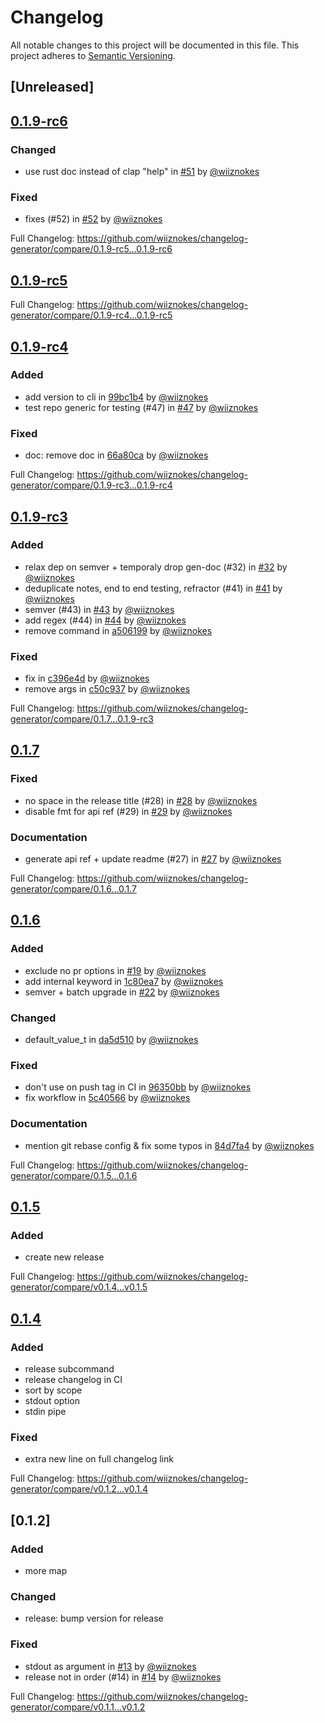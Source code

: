 # Changelog

All notable changes to this project will be documented in this file.
This project adheres to [Semantic Versioning](https://semver.org/spec/v2.0.0.html).

## [Unreleased]

## [0.1.9-rc6](https://github.com/wiiznokes/changelog-generator/releases/tag/0.1.9-rc6)

### Changed

- use rust doc instead of clap "help" in [#51](https://github.com/wiiznokes/changelog-generator/pull/51) by [@wiiznokes](https://github.com/wiiznokes)

### Fixed

- fixes (#52) in [#52](https://github.com/wiiznokes/changelog-generator/pull/52) by [@wiiznokes](https://github.com/wiiznokes)

Full Changelog: https://github.com/wiiznokes/changelog-generator/compare/0.1.9-rc5...0.1.9-rc6

## [0.1.9-rc5](https://github.com/wiiznokes/changelog-generator/releases/tag/0.1.9-rc5)

Full Changelog: https://github.com/wiiznokes/changelog-generator/compare/0.1.9-rc4...0.1.9-rc5

## [0.1.9-rc4](https://github.com/wiiznokes/changelog-generator/releases/tag/0.1.9-rc4)

### Added

- add version to cli in [99bc1b4](https://github.com/wiiznokes/changelog-generator/commit/99bc1b487a728c7cfa2ad985e55d4ed243b8a064) by [@wiiznokes](https://github.com/wiiznokes)
- test repo generic for testing (#47) in [#47](https://github.com/wiiznokes/changelog-generator/pull/47) by [@wiiznokes](https://github.com/wiiznokes)

### Fixed

- doc: remove doc in [66a80ca](https://github.com/wiiznokes/changelog-generator/commit/66a80cad176a51f825066a8161aae6f7e553111d) by [@wiiznokes](https://github.com/wiiznokes)

Full Changelog: https://github.com/wiiznokes/changelog-generator/compare/0.1.9-rc3...0.1.9-rc4

## [0.1.9-rc3](https://github.com/wiiznokes/changelog-generator/releases/tag/0.1.9-rc3)

### Added

- relax dep on semver + temporaly drop gen-doc (#32) in [#32](https://github.com/wiiznokes/changelog-generator/pull/32) by [@wiiznokes](https://github.com/wiiznokes)
- deduplicate notes, end to end testing, refractor (#41) in [#41](https://github.com/wiiznokes/changelog-generator/pull/41) by [@wiiznokes](https://github.com/wiiznokes)
- semver (#43) in [#43](https://github.com/wiiznokes/changelog-generator/pull/43) by [@wiiznokes](https://github.com/wiiznokes)
- add regex (#44) in [#44](https://github.com/wiiznokes/changelog-generator/pull/44) by [@wiiznokes](https://github.com/wiiznokes)
- remove command in [a506199](https://github.com/wiiznokes/changelog-generator/commit/a5061996e13c1356041c2804210a7fd4c41438e1) by [@wiiznokes](https://github.com/wiiznokes)

### Fixed

- fix in [c396e4d](https://github.com/wiiznokes/changelog-generator/commit/c396e4d241c553efeb1b364b0934376f3e9854ac) by [@wiiznokes](https://github.com/wiiznokes)
- remove args in [c50c937](https://github.com/wiiznokes/changelog-generator/commit/c50c9374dc48e357065b45c3bed03bd0656312cf) by [@wiiznokes](https://github.com/wiiznokes)

Full Changelog: https://github.com/wiiznokes/changelog-generator/compare/0.1.7...0.1.9-rc3

## [0.1.7](https://github.com/wiiznokes/changelog-generator/releases/tag/0.1.7)

### Fixed

- no space in the release title (#28) in [#28](https://github.com/wiiznokes/changelog-generator/pull/28) by [@wiiznokes](https://github.com/wiiznokes)
- disable fmt for api ref (#29) in [#29](https://github.com/wiiznokes/changelog-generator/pull/29) by [@wiiznokes](https://github.com/wiiznokes)

### Documentation

- generate api ref + update readme (#27) in [#27](https://github.com/wiiznokes/changelog-generator/pull/27) by [@wiiznokes](https://github.com/wiiznokes)

Full Changelog: https://github.com/wiiznokes/changelog-generator/compare/0.1.6...0.1.7

## [0.1.6](https://github.com/wiiznokes/changelog-generator/releases/tag/0.1.6)

### Added

- exclude no pr options in [#19](https://github.com/wiiznokes/changelog-generator/pull/19) by [@wiiznokes](https://github.com/wiiznokes)
- add internal keyword in [1c80ea7](https://github.com/wiiznokes/changelog-generator/commit/1c80ea700771dddc01a7ae07dcd78d93af9343a1) by [@wiiznokes](https://github.com/wiiznokes)
- semver + batch upgrade in [#22](https://github.com/wiiznokes/changelog-generator/pull/22) by [@wiiznokes](https://github.com/wiiznokes)

### Changed

- default_value_t in [da5d510](https://github.com/wiiznokes/changelog-generator/commit/da5d510410df619b8b19116c076ab080876ab7f7) by [@wiiznokes](https://github.com/wiiznokes)

### Fixed

- don't use on push tag in CI in [96350bb](https://github.com/wiiznokes/changelog-generator/commit/96350bb5b8e9a82ce369172269063846ab97f43c) by [@wiiznokes](https://github.com/wiiznokes)
- fix workflow in [5c40566](https://github.com/wiiznokes/changelog-generator/commit/5c405660ac1d2caf88aba9c48b9a93951781c763) by [@wiiznokes](https://github.com/wiiznokes)

### Documentation

- mention git rebase config & fix some typos in [84d7fa4](https://github.com/wiiznokes/changelog-generator/commit/84d7fa44178cd405935698ed46fed938e80da603) by [@wiiznokes](https://github.com/wiiznokes)

Full Changelog: https://github.com/wiiznokes/changelog-generator/compare/0.1.5...0.1.6

## [0.1.5](https://github.com/wiiznokes/changelog-generator/releases/tag/v0.1.5)

### Added

- create new release

Full Changelog: https://github.com/wiiznokes/changelog-generator/compare/v0.1.4...v0.1.5

## [0.1.4](https://github.com/wiiznokes/changelog-generator/releases/tag/v0.1.4)

### Added

- release subcommand
- release changelog in CI
- sort by scope
- stdout option
- stdin pipe

### Fixed

- extra new line on full changelog link

Full Changelog: https://github.com/wiiznokes/changelog-generator/compare/v0.1.2...v0.1.4

## [0.1.2]

### Added

- more map

### Changed

- release: bump version for release

### Fixed

- stdout as argument in [#13](https://github.com/wiiznokes/changelog-generator/pull/13) by [@wiiznokes](https://github.com/wiiznokes)
- release not in order (#14) in [#14](https://github.com/wiiznokes/changelog-generator/pull/14) by [@wiiznokes](https://github.com/wiiznokes)

Full Changelog: https://github.com/wiiznokes/changelog-generator/compare/v0.1.1...v0.1.2
